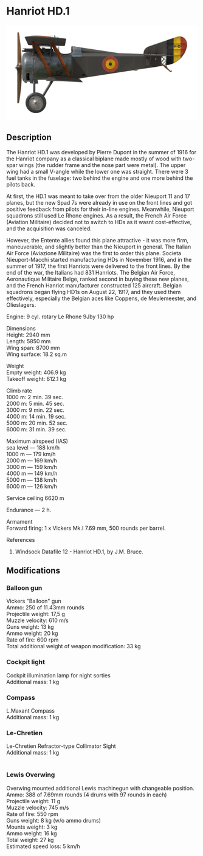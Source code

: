 # Hanriot HD.1  
  
![hanriothd1](../images/hanriothd1.png)  
  
## Description  
  
The Hanriot HD.1 was developed by Pierre Dupont in the summer of 1916 for the Hanriot company as a classical biplane made mostly of wood with two-spar wings (the rudder frame and the nose part were metal). The upper wing had a small V-angle while the lower one was straight. There were 3 fuel tanks in the fuselage: two behind the engine and one more behind the pilots back.  
  
At first, the HD.1 was meant to take over from the older Nieuport 11 and 17 planes, but the new Spad 7s were already in use on the front lines and got positive feedback from pilots for their in-line engines. Meanwhile, Nieuport squadrons still used Le Rhone engines. As a result, the French Air Force (Aviation Militaire) decided not to switch to HDs as it wasnt cost-effective, and the acquisition was canceled.  
  
However, the Entente allies found this plane attractive - it was more firm, maneuverable, and slightly better than the Nieuport in general. The Italian Air Force (Aviazione Militaire) was the first to order this plane. Societa Nieuport-Macchi started manufacturing HDs in November 1916, and in the summer of 1917, the first Hanriots were delivered to the front lines. By the end of the war, the Italians had 831 Hanriots. The Belgian Air Force, Aeronautique Militaire Belge, ranked second in buying these new planes, and the French Hanriot manufacturer constructed 125 aircraft. Belgian squadrons began flying HD1s on August 22, 1917, and they used them effectively, especially the Belgian aces like Coppens, de Meulemeester, and Olieslagers.  
  
Engine: 9 cyl. rotary Le Rhone 9Jby 130 hp  
  
Dimensions  
Height: 2940 mm  
Length: 5850 mm  
Wing span: 8700 mm  
Wing surface: 18.2 sq.m  
  
Weight  
Empty weight: 406.9 kg  
Takeoff weight: 612.1 kg  
  
Climb rate  
1000 m:  2 min. 39 sec.  
2000 m:  5 min. 45 sec.  
3000 m:  9 min. 22 sec.  
4000 m: 14 min. 19 sec.  
5000 m: 20 min. 52 sec.  
6000 m: 31 min. 39 sec.  
  
Maximum airspeed (IAS)  
sea level — 188 km/h  
1000 m — 179 km/h  
2000 m — 169 km/h  
3000 m — 159 km/h  
4000 m — 149 km/h  
5000 m — 138 km/h  
6000 m — 126 km/h  
  
Service ceiling 6620 m  
  
Endurance — 2 h.  
  
Armament  
Forward firing: 1 x Vickers Mk.I 7.69 mm, 500 rounds per barrel.  
  
References  
1) Windsock Datafile 12 - Hanriot HD.1, by J.M. Bruce.  
  
## Modifications  
  
  
### Balloon gun  
  
Vickers "Balloon" gun  
Ammo: 250 of 11.43mm rounds  
Projectile weight: 17,5 g  
Muzzle velocity: 610 m/s  
Guns weight: 13 kg  
Ammo weight: 20 kg  
Rate of fire: 600 rpm  
Total additional weight of weapon modification: 33 kg  
  
  
### Cockpit light  
  
Cockpit illumination lamp for night sorties  
Additional mass: 1 kg  
  
  
### Compass  
  
L.Maxant Compass  
Additional mass: 1 kg  
  
  
### Le-Chretien  
  
Le-Chretien Refractor-type Collimator Sight  
Additional mass: 1 kg  
  ﻿
  
### Lewis Overwing  
  
Overwing mounted additional Lewis machinegun with changeable position.  
Ammo: 388 of 7.69mm rounds (4 drums with 97 rounds in each)  
Projectile weight: 11 g  
Muzzle velocity: 745 m/s  
Rate of fire: 550 rpm  
Guns weight: 8 kg (w/o ammo drums)  
Mounts weight: 3 kg  
Ammo weight: 16 kg  
Total weight: 27 kg  
Estimated speed loss: 5 km/h  
